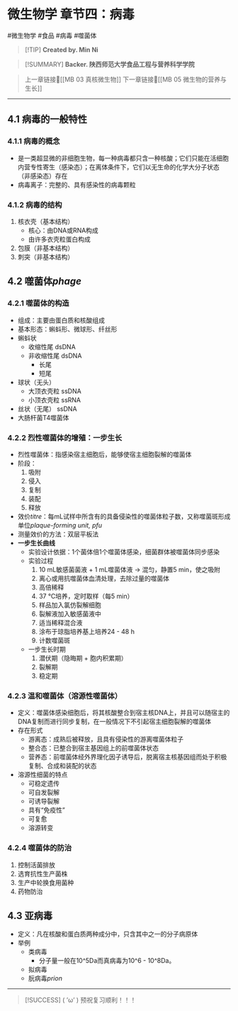# 微生物学 章节四：病毒
#微生物学 #食品 #病毒 #噬菌体


> [!TIP] **Created by. Min Ni**

> [!SUMMARY] **Backer. 陕西师范大学食品工程与营养科学学院**

> 上一章链接🔗[[MB 03 真核微生物]]
> 下一章链接🔗[[MB 05 微生物的营养与生长]]

---
## 4.1 病毒的一般特性
### 4.1.1 病毒的概念
- 是一类超显微的非细胞生物，每一种病毒都只含一种核酸；它们只能在活细胞内营专性寄生（感染态）；在离体条件下，它们以无生命的化学大分子状态（非感染态）存在
- 病毒离子：完整的、具有感染性的病毒颗粒
### 4.1.2 病毒的结构
1. 核衣壳（基本结构）
	- 核心：由DNA或RNA构成
	- 由许多衣壳粒蛋白构成
1. 包膜（非基本结构）
2. 刺突（非基本结构）
## 4.2 噬菌体*phage*
### 4.2.1 噬菌体的构造
- 组成：主要由蛋白质和核酸组成
- 基本形态：蝌蚪形、微球形、纤丝形
- 蝌蚪状
	- 收缩性尾 dsDNA
	- 非收缩性尾 dsDNA
		- 长尾
		- 短尾
- 球状（无头）
	- 大顶衣壳粒 ssDNA
	- 小顶衣壳粒 ssRNA
- 丝状（无尾） ssDNA
- 大肠杆菌T4噬菌体
### 4.2.2 烈性噬菌体的增殖：一步生长
- 烈性噬菌体：指感染宿主细胞后，能够使宿主细胞裂解的噬菌体
- 阶段：
	1. 吸附
	2. 侵入
	3. 复制
	4. 装配
	5. 释放
- 效价*titre*：每mL试样中所含有的具备侵染性的噬菌体粒子数，又称噬菌斑形成单位*plaque-forming unit, pfu*
- 测量效价的方法：双层平板法
- **一步生长曲线**
	- 实验设计依据：1个菌体倍1个噬菌体感染，细菌群体被噬菌体同步感染
	- 实验过程
		1. 10 mL敏感菌菌液 + 1 mL噬菌体液 -> 混匀，静置5 min，使之吸附
		2. 离心或用抗噬菌体血清处理，去除过量的噬菌体
		3. 高倍稀释
		4. 37 ℃培养，定时取样（每5 min）
		5. 样品加入氯仿裂解细胞
		6. 裂解液加入敏感菌液中
		7. 适当稀释混合液
		8. 涂布于琼脂培养基上培养24 - 48 h
		9. 计数噬菌斑
	- 一步生长时期
		1. 潜伏期（隐晦期 + 胞内积累期）
		2. 裂解期
		3. 稳定期
### 4.2.3 温和噬菌体（溶源性噬菌体）
- 定义：噬菌体感染细胞后，将其核酸整合到宿主核DNA上，并且可以随宿主的DNA复制而进行同步复制，在一般情况下不引起宿主细胞裂解的噬菌体
- 存在形式
	- 游离态：成熟后被释放，且具有侵染性的游离噬菌体粒子
	- 整合态：已整合到宿主基因组上的前噬菌体状态
	- 营养态：前噬菌体经外界理化因子诱导后，脱离宿主核基因组而处于积极复制、合成和装配的状态
- 溶源性细菌的特点
	- 可稳定遗传
	- 可自发裂解
	- 可诱导裂解
	- 具有“免疫性”
	- 可复愈
	- 溶源转变
### 4.2.4 噬菌体的防治
1. 控制活菌排放
2. 选育抗性生产菌株
3. 生产中轮换食用菌种
4. 药物防治
## 4.3 亚病毒
- 定义：凡在核酸和蛋白质两种成分中，只含其中之一的分子病原体
- 举例
	- 类病毒
		- 分子量一般在10^5Da而真病毒为10^6 - 10^8Da。
	- 拟病毒
	- 朊病毒*prion*

---
> [!SUCCESS] ( ’ω’ ) 预祝复习顺利！！！       
